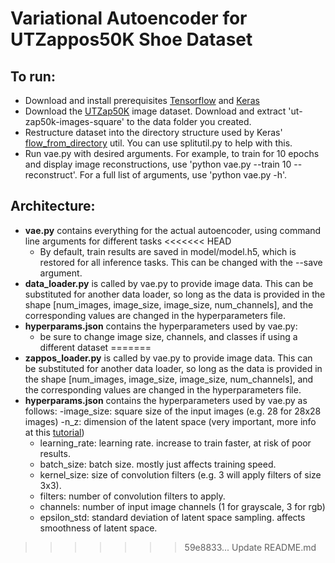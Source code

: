 # Variational Autoencoder for UTZappos50K Shoe Dataset

## To run:
- Download and install prerequisites [Tensorflow](https://www.tensorflow.org/install/) and [Keras](https://keras.io/)
- Download the [UTZap50K](http://vision.cs.utexas.edu/projects/finegrained/utzap50k/) image dataset. Download and extract 'ut-zap50k-images-square' to the data folder you created.
- Restructure dataset into the directory structure used by Keras' [flow_from_directory](https://keras.io/preprocessing/image/) util. You can use splitutil.py to help with this.
- Run vae.py with desired arguments. For example, to train for 10 epochs and display image reconstructions, use 'python vae.py --train 10 --reconstruct'. For a full list of arguments, use 'python vae.py -h'.

## Architecture:
- **vae.py** contains everything for the actual autoencoder, using command line arguments for different tasks
<<<<<<< HEAD
  - By default, train results are saved in model/model.h5, which is restored for all inference tasks. This can be changed with the --save argument.
- **data_loader.py** is called by vae.py to provide image data. This can be substituted for another data loader, so long as the data is provided in the shape [num_images, image_size, image_size, num_channels], and the corresponding values are changed in the hyperparameters file.
- **hyperparams.json** contains the hyperparameters used by vae.py:
  - be sure to change image size, channels, and classes if using a different dataset
=======
- **zappos_loader.py** is called by vae.py to provide image data. This can be substituted for another data loader, so long as the data is provided in the shape [num_images, image_size, image_size, num_channels], and the corresponding values are changed in the hyperparameters file.
- **hyperparams.json** contains the hyperparameters used by vae.py as follows:
  -image_size: square size of the input images (e.g. 28 for 28x28 images)
  -n_z: dimension of the latent space (very important, more info at this [tutorial](http://kvfrans.com/variational-autoencoders-explained/))
  - learning_rate: learning rate. increase to train faster, at risk of poor results.
  - batch_size: batch size. mostly just affects training speed.
  - kernel_size: size of convolution filters (e.g. 3 will apply filters of size 3x3).
  - filters: number of convolution filters to apply.
  - channels: number of input image channels (1 for grayscale, 3 for rgb)
  - epsilon_std: standard deviation of latent space sampling. affects smoothness of latent space.
  
>>>>>>> 59e8833... Update README.md
